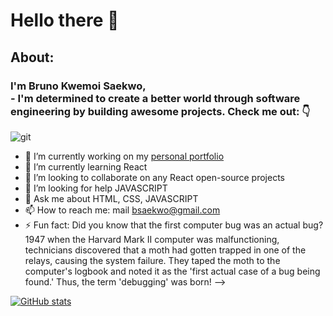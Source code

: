 # Hello there 👋
## About:
### I'm Bruno Kwemoi Saekwo,<br>- I'm determined to create a better world through software engineering by building awesome projects. Check me out: **👇**
![git](https://github.com/user-attachments/assets/9e17d5b1-8c8d-436c-89cb-ea5e86e9fa92)

- 🔭 I’m currently working on my [personal portfolio](https://brunokwemoi.netlify.app/)
- 🌱 I’m currently learning React
- 👯 I’m looking to collaborate on any React open-source projects
- 🤔 I’m looking for help JAVASCRIPT
- 💬 Ask me about HTML, CSS, JAVASCRIPT
- 📫 How to reach me: mail bsaekwo@gmail.com
- ⚡ Fun fact: Did you know that the first computer bug was an actual bug? 1947 when the Harvard Mark II computer was malfunctioning, technicians discovered that a moth had gotten trapped in one of the relays, causing the system failure. They taped the moth to the computer's logbook and noted it as the 'first actual case of a bug being found.' Thus, the term 'debugging' was born!
-->

[![GitHub stats](https://github-readme-stats.vercel.app/api?username=bruno-kwemoi&theme=nightowl)](https://github.com/bruno-kwemoi/github-readme-stats)
